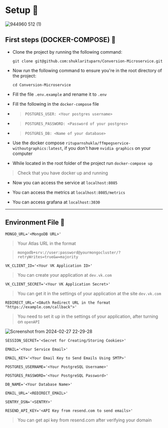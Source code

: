 # Setup 🔧

![944960 512 (1)](https://github.com/shuklarituparn/Conversion-Microservice/assets/66947051/b0db7aef-2982-416c-96bc-7f877a6e9ce7)

## First steps (DOCKER-COMPOSE) 🚀


* Clone the project by running the following command:

    `git clone git@github.com:shuklarituparn/Conversion-Microservice.git`
    

* Now run the following command to ensure you're in the root directory of the project:

    `cd Conversion-Microservice`


* Fill the file `.env.example` and rename it to `.env`


* Fill the following in the `docker-compose` file

*    > `POSTGRES_USER: <Your postgres username>`

*    > `POSTGRES_PASSWORD: <Password of your postgres>`

*    >  `POSTGRES_DB: <Name of your database>`

*  Use the docker compose `rituparnshukla/ffmpegservice-withoutgraphics:latest`, if you don't have `nvidia graphics` on
your computer

   
* While located in the root folder of the project run `docker-compose up`

> Check that you have docker up and running


* Now you can access the service at `localhost:8085`


* You can access the metrics at `localhost:8085/metrics`


* You can access grafana at  `localhost:3030`
---


## Environment File 📁

`
MONGO_URL='<MongoDB URL>'
`

> Your Atlas URL in the format
 
 >`mongodb+srv://user:password@yourmongocluster/?retryWrites=true&w=majority`
 
`VK_CLIENT_ID='<Your VK Application ID>'`

> You can create your application at `dev.vk.com`

`VK_CLIENT_SECRET='<Your VK Application Secret>'`

 >You can get it in the settings of your application at the site `dev.vk.com`


`REDIRECT_URL='<OAuth Redirect URL in the format "https://example.com/callback">'`

> You need to set it up in the settings of your application, after turning on `openAPI`

![Screenshot from 2024-02-27 22-29-28](https://github.com/shuklarituparn/Conversion-Microservice/assets/66947051/ffa984be-92e5-4dec-9245-b6cf62dea457)



`SESSION_SECRET='<Secret for Creating/Storing Cookies>'`


`EMAIL='<Your Service Email>'`

`EMAIL_KEY='<Your Email Key to Send Emails Using SMTP>'`

`POSTGRES_USERNAME='<Your PostgreSQL Username>'`

`POSTGRES_PASSWORD='<Your PostgreSQL Password>'`

`DB_NAME='<Your Database Name>'`


`EMAIL_URL='<REDIRECT_EMAIL>'`

`SENTRY_DSN='<SENTRY>'`

`RESEND_API_KEY='<API Key from resend.com to send emails>'`

> You can get api key from resend.com after verifying your domain
